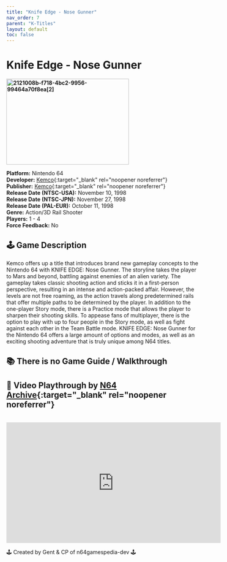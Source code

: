 ```yaml
---
title: "Knife Edge - Nose Gunner"
nav_order: 7
parent: "K-Titles"
layout: default
toc: false
---
```


# Knife Edge - Nose Gunner

<b>
<img src="https://images.launchbox-app.com//180ba61f-186b-424a-a2d7-09141c240e11.jpg" alt="2121008b-f718-4bc2-9956-99464a70f8ea[2]" width="320" height="224" />
</b>

**Platform:** Nintendo 64  
**Developer:** [Kemco](https://en.wikipedia.org/wiki/Kemco){:target="_blank" rel="noopener noreferrer"}  
**Publisher:** [Kemco](https://en.wikipedia.org/wiki/Kemco){:target="_blank" rel="noopener noreferrer"}  
**Release Date (NTSC-USA):** November 10, 1998  
**Release Date (NTSC-JPN):** November 27, 1998  
**Release Date (PAL-EUR):** October 11, 1998  
**Genre:** Action/3D Rail Shooter  
**Players:** 1 - 4  
**Force Feedback:** No  

## 🕹️ Game Description
Kemco offers up a title that introduces brand new gameplay concepts to the Nintendo 64 with KNIFE EDGE: Nose Gunner. The storyline takes the player to Mars and beyond, battling against enemies of an alien variety. The gameplay takes classic shooting action and sticks it in a first-person perspective, resulting in an intense and action-packed affair. However, the levels are not free roaming, as the action travels along predetermined rails that offer multiple paths to be determined by the player. In addition to the one-player Story mode, there is a Practice mode that allows the player to sharpen their shooting skills. To appease fans of multiplayer, there is the option to play with up to four people in the Story mode, as well as fight against each other in the Team Battle mode. KNIFE EDGE: Nose Gunner for the Nintendo 64 offers a large amount of options and modes, as well as an exciting shooting adventure that is truly unique among N64 titles.

## 📚 There is no Game Guide / Walkthrough

## 🎥 Video Playthrough by [N64 Archive](https://www.youtube.com/channel/UC1fUDTXUTKjpk_j7leAhAyw){:target="_blank" rel="noopener noreferrer"}
<br />  
<iframe width="560" height="315" src="https://www.youtube.com/embed/bjxPf35Z19Q" title="YouTube video player" frameborder="0" allowfullscreen></iframe>

🕹️ Created by Gent & CP of n64gamespedia-dev 🕹️  
<!-- Vault Format: n64gamespedia-dev -->  
<!-- Protocol Source: _vault-specs/format-protocol.md -->

